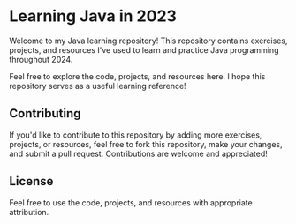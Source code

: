 # Learning Java in 2023

Welcome to my Java learning repository! This repository contains exercises, projects, and resources I've used to learn and practice Java programming throughout 2024.

Feel free to explore the code, projects, and resources here. I hope this repository serves as a useful learning reference!

## Contributing

If you'd like to contribute to this repository by adding more exercises, projects, or resources, feel free to fork this repository, make your changes, and submit a pull request. Contributions are welcome and appreciated!

## License

Feel free to use the code, projects, and resources with appropriate attribution.